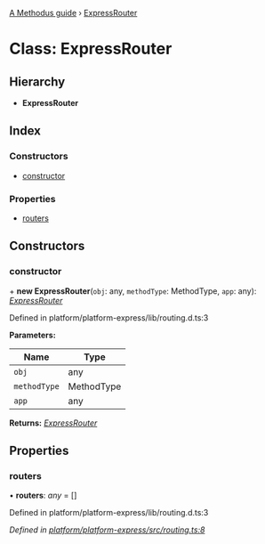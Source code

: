 [A Methodus guide](../README.md) › [ExpressRouter](expressrouter.md)

# Class: ExpressRouter

## Hierarchy

* **ExpressRouter**

## Index

### Constructors

* [constructor](expressrouter.md#constructor)

### Properties

* [routers](expressrouter.md#routers)

## Constructors

###  constructor

\+ **new ExpressRouter**(`obj`: any, `methodType`: MethodType, `app`: any): *[ExpressRouter](expressrouter.md)*

Defined in platform/platform-express/lib/routing.d.ts:3

**Parameters:**

Name | Type |
------ | ------ |
`obj` | any |
`methodType` | MethodType |
`app` | any |

**Returns:** *[ExpressRouter](expressrouter.md)*

## Properties

###  routers

• **routers**: *any* = []

Defined in platform/platform-express/lib/routing.d.ts:3

*Defined in [platform/platform-express/src/routing.ts:8](https://github.com/nodulusteam/methodus.dev/blob/0650919/modules/platform/platform-express/src/routing.ts#L8)*
